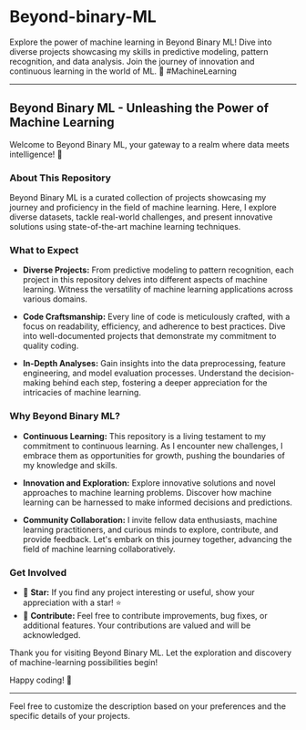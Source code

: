 # Beyond-binary-ML
Explore the power of machine learning in Beyond Binary ML! Dive into diverse projects showcasing my skills in predictive modeling, pattern recognition, and data analysis. Join the journey of innovation and continuous learning in the world of ML. 🚀 #MachineLearning

---

## Beyond Binary ML - Unleashing the Power of Machine Learning

Welcome to Beyond Binary ML, your gateway to a realm where data meets intelligence! 🚀

### About This Repository

Beyond Binary ML is a curated collection of projects showcasing my journey and proficiency in the field of machine learning. Here, I explore diverse datasets, tackle real-world challenges, and present innovative solutions using state-of-the-art machine learning techniques.

### What to Expect

- **Diverse Projects:** From predictive modeling to pattern recognition, each project in this repository delves into different aspects of machine learning. Witness the versatility of machine learning applications across various domains.

- **Code Craftsmanship:** Every line of code is meticulously crafted, with a focus on readability, efficiency, and adherence to best practices. Dive into well-documented projects that demonstrate my commitment to quality coding.

- **In-Depth Analyses:** Gain insights into the data preprocessing, feature engineering, and model evaluation processes. Understand the decision-making behind each step, fostering a deeper appreciation for the intricacies of machine learning.

### Why Beyond Binary ML?

- **Continuous Learning:** This repository is a living testament to my commitment to continuous learning. As I encounter new challenges, I embrace them as opportunities for growth, pushing the boundaries of my knowledge and skills.

- **Innovation and Exploration:** Explore innovative solutions and novel approaches to machine learning problems. Discover how machine learning can be harnessed to make informed decisions and predictions.

- **Community Collaboration:** I invite fellow data enthusiasts, machine learning practitioners, and curious minds to explore, contribute, and provide feedback. Let's embark on this journey together, advancing the field of machine learning collaboratively.

### Get Involved

- 🌟 **Star:** If you find any project interesting or useful, show your appreciation with a star! ⭐️
- 🤝 **Contribute:** Feel free to contribute improvements, bug fixes, or additional features. Your contributions are valued and will be acknowledged.

Thank you for visiting Beyond Binary ML. Let the exploration and discovery of machine-learning possibilities begin!

Happy coding! 🚀

---

Feel free to customize the description based on your preferences and the specific details of your projects.
